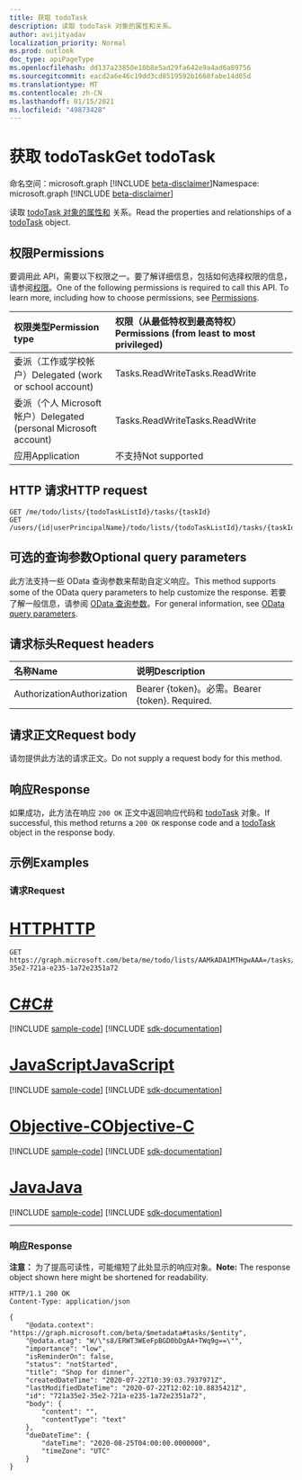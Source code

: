 ```yaml
---
title: 获取 todoTask
description: 读取 todoTask 对象的属性和关系。
author: avijityadav
localization_priority: Normal
ms.prod: outlook
doc_type: apiPageType
ms.openlocfilehash: dd137a23850e10b8e5ad29fa642e9a4ad6a89756
ms.sourcegitcommit: eacd2a6e46c19dd3cd8519592b1668fabe14d85d
ms.translationtype: MT
ms.contentlocale: zh-CN
ms.lasthandoff: 01/15/2021
ms.locfileid: "49873428"
---
```

# <a name="get-todotask"></a><span data-ttu-id="9ce51-103">获取 todoTask</span><span class="sxs-lookup"><span data-stu-id="9ce51-103">Get todoTask</span></span>
<span data-ttu-id="9ce51-104">命名空间：microsoft.graph [!INCLUDE [beta-disclaimer](../../includes/beta-disclaimer.md)]</span><span class="sxs-lookup"><span data-stu-id="9ce51-104">Namespace: microsoft.graph [!INCLUDE [beta-disclaimer](../../includes/beta-disclaimer.md)]</span></span>

<span data-ttu-id="9ce51-105">读取 [todoTask 对象的属性和](../resources/todotask.md) 关系。</span><span class="sxs-lookup"><span data-stu-id="9ce51-105">Read the properties and relationships of a [todoTask](../resources/todotask.md) object.</span></span>

## <a name="permissions"></a><span data-ttu-id="9ce51-106">权限</span><span class="sxs-lookup"><span data-stu-id="9ce51-106">Permissions</span></span>
<span data-ttu-id="9ce51-p101">要调用此 API，需要以下权限之一。要了解详细信息，包括如何选择权限的信息，请参阅[权限](/graph/permissions-reference)。</span><span class="sxs-lookup"><span data-stu-id="9ce51-p101">One of the following permissions is required to call this API. To learn more, including how to choose permissions, see [Permissions](/graph/permissions-reference).</span></span>

|<span data-ttu-id="9ce51-109">权限类型</span><span class="sxs-lookup"><span data-stu-id="9ce51-109">Permission type</span></span>|<span data-ttu-id="9ce51-110">权限（从最低特权到最高特权）</span><span class="sxs-lookup"><span data-stu-id="9ce51-110">Permissions (from least to most privileged)</span></span>|
|:---|:---|
|<span data-ttu-id="9ce51-111">委派（工作或学校帐户）</span><span class="sxs-lookup"><span data-stu-id="9ce51-111">Delegated (work or school account)</span></span>|<span data-ttu-id="9ce51-112">Tasks.ReadWrite</span><span class="sxs-lookup"><span data-stu-id="9ce51-112">Tasks.ReadWrite</span></span>|
|<span data-ttu-id="9ce51-113">委派（个人 Microsoft 帐户）</span><span class="sxs-lookup"><span data-stu-id="9ce51-113">Delegated (personal Microsoft account)</span></span>|<span data-ttu-id="9ce51-114">Tasks.ReadWrite</span><span class="sxs-lookup"><span data-stu-id="9ce51-114">Tasks.ReadWrite</span></span>|
|<span data-ttu-id="9ce51-115">应用</span><span class="sxs-lookup"><span data-stu-id="9ce51-115">Application</span></span>|<span data-ttu-id="9ce51-116">不支持</span><span class="sxs-lookup"><span data-stu-id="9ce51-116">Not supported</span></span>|

## <a name="http-request"></a><span data-ttu-id="9ce51-117">HTTP 请求</span><span class="sxs-lookup"><span data-stu-id="9ce51-117">HTTP request</span></span>

<!-- {
  "blockType": "ignored"
}
-->
``` http
GET /me/todo/lists/{todoTaskListId}/tasks/{taskId}
GET /users/{id|userPrincipalName}/todo/lists/{todoTaskListId}/tasks/{taskId}
```

## <a name="optional-query-parameters"></a><span data-ttu-id="9ce51-118">可选的查询参数</span><span class="sxs-lookup"><span data-stu-id="9ce51-118">Optional query parameters</span></span>
<span data-ttu-id="9ce51-119">此方法支持一些 OData 查询参数来帮助自定义响应。</span><span class="sxs-lookup"><span data-stu-id="9ce51-119">This method supports some of the OData query parameters to help customize the response.</span></span> <span data-ttu-id="9ce51-120">若要了解一般信息，请参阅 [OData 查询参数](/graph/query-parameters)。</span><span class="sxs-lookup"><span data-stu-id="9ce51-120">For general information, see [OData query parameters](/graph/query-parameters).</span></span>

## <a name="request-headers"></a><span data-ttu-id="9ce51-121">请求标头</span><span class="sxs-lookup"><span data-stu-id="9ce51-121">Request headers</span></span>
|<span data-ttu-id="9ce51-122">名称</span><span class="sxs-lookup"><span data-stu-id="9ce51-122">Name</span></span>|<span data-ttu-id="9ce51-123">说明</span><span class="sxs-lookup"><span data-stu-id="9ce51-123">Description</span></span>|
|:---|:---|
|<span data-ttu-id="9ce51-124">Authorization</span><span class="sxs-lookup"><span data-stu-id="9ce51-124">Authorization</span></span>|<span data-ttu-id="9ce51-p103">Bearer {token}。必需。</span><span class="sxs-lookup"><span data-stu-id="9ce51-p103">Bearer {token}. Required.</span></span>|

## <a name="request-body"></a><span data-ttu-id="9ce51-127">请求正文</span><span class="sxs-lookup"><span data-stu-id="9ce51-127">Request body</span></span>
<span data-ttu-id="9ce51-128">请勿提供此方法的请求正文。</span><span class="sxs-lookup"><span data-stu-id="9ce51-128">Do not supply a request body for this method.</span></span>

## <a name="response"></a><span data-ttu-id="9ce51-129">响应</span><span class="sxs-lookup"><span data-stu-id="9ce51-129">Response</span></span>

<span data-ttu-id="9ce51-130">如果成功，此方法在响应 `200 OK` 正文中返回响应代码和 [todoTask](../resources/todotask.md) 对象。</span><span class="sxs-lookup"><span data-stu-id="9ce51-130">If successful, this method returns a `200 OK` response code and a [todoTask](../resources/todotask.md) object in the response body.</span></span>

## <a name="examples"></a><span data-ttu-id="9ce51-131">示例</span><span class="sxs-lookup"><span data-stu-id="9ce51-131">Examples</span></span>

### <a name="request"></a><span data-ttu-id="9ce51-132">请求</span><span class="sxs-lookup"><span data-stu-id="9ce51-132">Request</span></span>

# <a name="http"></a>[<span data-ttu-id="9ce51-133">HTTP</span><span class="sxs-lookup"><span data-stu-id="9ce51-133">HTTP</span></span>](#tab/http)
<!-- {
  "blockType": "request",
  "sampleKeys": ["AAMkADA1MTHgwAAA=", "721a35e2-35e2-721a-e235-1a72e2351a72"],
  "name": "get_todotask"
}
-->
``` http
GET https://graph.microsoft.com/beta/me/todo/lists/AAMkADA1MTHgwAAA=/tasks/721a35e2-35e2-721a-e235-1a72e2351a72
```
# <a name="c"></a>[<span data-ttu-id="9ce51-134">C#</span><span class="sxs-lookup"><span data-stu-id="9ce51-134">C#</span></span>](#tab/csharp)
[!INCLUDE [sample-code](../includes/snippets/csharp/get-todotask-csharp-snippets.md)]
[!INCLUDE [sdk-documentation](../includes/snippets/snippets-sdk-documentation-link.md)]

# <a name="javascript"></a>[<span data-ttu-id="9ce51-135">JavaScript</span><span class="sxs-lookup"><span data-stu-id="9ce51-135">JavaScript</span></span>](#tab/javascript)
[!INCLUDE [sample-code](../includes/snippets/javascript/get-todotask-javascript-snippets.md)]
[!INCLUDE [sdk-documentation](../includes/snippets/snippets-sdk-documentation-link.md)]

# <a name="objective-c"></a>[<span data-ttu-id="9ce51-136">Objective-C</span><span class="sxs-lookup"><span data-stu-id="9ce51-136">Objective-C</span></span>](#tab/objc)
[!INCLUDE [sample-code](../includes/snippets/objc/get-todotask-objc-snippets.md)]
[!INCLUDE [sdk-documentation](../includes/snippets/snippets-sdk-documentation-link.md)]

# <a name="java"></a>[<span data-ttu-id="9ce51-137">Java</span><span class="sxs-lookup"><span data-stu-id="9ce51-137">Java</span></span>](#tab/java)
[!INCLUDE [sample-code](../includes/snippets/java/get-todotask-java-snippets.md)]
[!INCLUDE [sdk-documentation](../includes/snippets/snippets-sdk-documentation-link.md)]

---



### <a name="response"></a><span data-ttu-id="9ce51-138">响应</span><span class="sxs-lookup"><span data-stu-id="9ce51-138">Response</span></span>
<span data-ttu-id="9ce51-139">**注意：** 为了提高可读性，可能缩短了此处显示的响应对象。</span><span class="sxs-lookup"><span data-stu-id="9ce51-139">**Note:** The response object shown here might be shortened for readability.</span></span>
<!-- {
  "blockType": "response",
  "truncated": true,
  "@odata.type": "microsoft.graph.todoTask"
}
-->
``` http
HTTP/1.1 200 OK
Content-Type: application/json

{
    "@odata.context": "https://graph.microsoft.com/beta/$metadata#tasks/$entity",
    "@odata.etag": "W/\"s8/ERWT3WEeFpBGD0bDgAA+TWq9g==\"",
    "importance": "low",
    "isReminderOn": false,
    "status": "notStarted",
    "title": "Shop for dinner",
    "createdDateTime": "2020-07-22T10:39:03.7937971Z",
    "lastModifiedDateTime": "2020-07-22T12:02:10.8835421Z",
    "id": "721a35e2-35e2-721a-e235-1a72e2351a72",
    "body": {
        "content": "",
        "contentType": "text"
    },
    "dueDateTime": {
        "dateTime": "2020-08-25T04:00:00.0000000",
        "timeZone": "UTC"
    }
}
```



